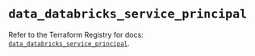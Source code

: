 # `data_databricks_service_principal`

Refer to the Terraform Registry for docs: [`data_databricks_service_principal`](https://registry.terraform.io/providers/databricks/databricks/1.33.0/docs/data-sources/service_principal).
